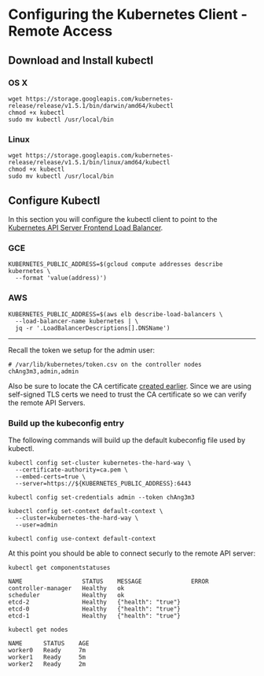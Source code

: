 # Configuring the Kubernetes Client - Remote Access

## Download and Install kubectl

### OS X

```
wget https://storage.googleapis.com/kubernetes-release/release/v1.5.1/bin/darwin/amd64/kubectl
chmod +x kubectl
sudo mv kubectl /usr/local/bin
```

### Linux

```
wget https://storage.googleapis.com/kubernetes-release/release/v1.5.1/bin/linux/amd64/kubectl
chmod +x kubectl
sudo mv kubectl /usr/local/bin
```

## Configure Kubectl

In this section you will configure the kubectl client to point to the [Kubernetes API Server Frontend Load Balancer](04-kubernetes-controller.md#setup-kubernetes-api-server-frontend-load-balancer).

### GCE

```
KUBERNETES_PUBLIC_ADDRESS=$(gcloud compute addresses describe kubernetes \
  --format 'value(address)')
```

### AWS

```
KUBERNETES_PUBLIC_ADDRESS=$(aws elb describe-load-balancers \
  --load-balancer-name kubernetes | \
  jq -r '.LoadBalancerDescriptions[].DNSName')
```
---

Recall the token we setup for the admin user:

```
# /var/lib/kubernetes/token.csv on the controller nodes
chAng3m3,admin,admin
```

Also be sure to locate the CA certificate [created earlier](02-certificate-authority.md). Since we are using self-signed TLS certs we need to trust the CA certificate so we can verify the remote API Servers.

### Build up the kubeconfig entry

The following commands will build up the default kubeconfig file used by kubectl.

```
kubectl config set-cluster kubernetes-the-hard-way \
  --certificate-authority=ca.pem \
  --embed-certs=true \
  --server=https://${KUBERNETES_PUBLIC_ADDRESS}:6443
```

```
kubectl config set-credentials admin --token chAng3m3
```

```
kubectl config set-context default-context \
  --cluster=kubernetes-the-hard-way \
  --user=admin
```

```
kubectl config use-context default-context
```

At this point you should be able to connect securly to the remote API server:

```
kubectl get componentstatuses
```
```
NAME                 STATUS    MESSAGE              ERROR
controller-manager   Healthy   ok                   
scheduler            Healthy   ok                   
etcd-2               Healthy   {"health": "true"}   
etcd-0               Healthy   {"health": "true"}   
etcd-1               Healthy   {"health": "true"}  
```


```
kubectl get nodes
```
```
NAME      STATUS    AGE
worker0   Ready     7m
worker1   Ready     5m
worker2   Ready     2m
```
